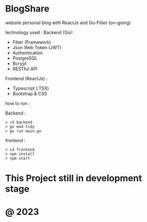 # BlogShare
website personal blog with ReactJs and Go-Fiber (on-going)

technology used : 
Backend (Go):
- Fiber (Framework)
- Json Web Token (JWT)
- Authentication
- PostgreSQL
- Bcrypt
- RESTful API

Frontend (ReactJs) :
- Typescript (.TSX)
- Bootstrap & CSS

how to run :

Backend :
```
> cd backend
> go mod tidy
> go run main.go
```

frontend : 
```
> cd frontend
> npm install
> npm start
```




#                                                             This Project still in development stage                                                                 #
#                                                                             @ 2023                                                                                  #
